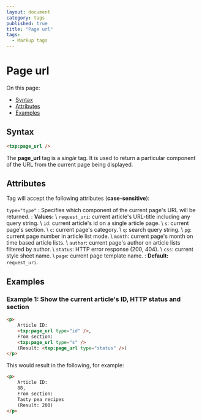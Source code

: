 ```yaml
---
layout: document
category: tags
published: true
title: "Page url"
tags:
  - Markup tags
---
```


# Page url

On this page:

* [Syntax](#syntax)
* [Attributes](#attributes)
* [Examples](#examples)

## Syntax

~~~ html
<txp:page_url />
~~~

The **page_url** tag is a *single* tag. It is used to return a particular component of the URL from the current page being displayed.

## Attributes

Tag will accept the following attributes (**case-sensitive**):

`type="type"`
: Specifies which component of the current page's URL will be returned.
: **Values:** \\
`request_uri`: current article's URL-title including any query string. \\
`id`: current article's id on a single article page. \\
`s`: current page's section. \\
`c`: current page's category. \\
`q`: search query string. \\
`pg`: current page number in article list mode. \\
`month`: current page's month on time based article lists. \\
`author`: current page's author on article lists filtered by author. \\
`status`: HTTP error response (200, 404). \\
`css`: current style sheet name. \\
`page`: current page template name.
: **Default:** `request_uri`.

## Examples

### Example 1: Show the current article's ID, HTTP status and section

~~~ html
<p>
    Article ID:
    <txp:page_url type="id" />,
    From section:
    <txp:page_url type="s" />
    (Result: <txp:page_url type="status" />)
</p>
~~~

This would result in the following, for example:

~~~ html
<p>
    Article ID:
    88,
    From section:
    Tasty pea recipes
    (Result: 200)
</p>
